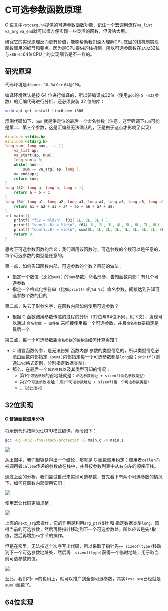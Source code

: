 # C可选参数函数原理

C 语言中`<stdarg.h>`提供的可选参数函数功能，记住一个宏调用流程`va_list` `va_arg` `va_end`就可以很方便实现一些灵活的函数，但没啥大用。

研究它的实现原理反而更有价值，能够帮助我们深入理解CPU底层的栈机制实现函数调用的细节和要点。因为是CPU提供的栈机制，所以可选参函数在`IA32`32位与`x86-64`64位CPU上的实现细节是不一样的。

## 研究原理

代码环境是:`Ubuntu 18.04` `Gcc` `64位CPU`。

编译环境默认是按 64 位进行编译的，所以要编译成32位（使用`gcc`的`-S -m32`参数）的汇编代码进行分析，还必须安装 32 位的库：

```bash
sudo apt-get install libc6-dev-i386
```

示例代码如下，`num` 就是供定位的最后一个命名参数（注意，这里强调下`sum`可能是第二、第三个参数，这是汇编器无法确认的，正是由于这点才影响了实现）

```c
#include <stdio.h>
#include <stdarg.h>
long sum( long num, ... ){
	va_list ap;
	va_start(ap, num);
	long sum = 0;
	while( num--)
		sum += va_arg( ap, long );
	va_end(ap);
	return sum;
}
long f32( long a, long b, long c ){
    return a + b + c;
}
long f64( long a1, long a2, long a3, long a4, long a5, long a6, long a7, long a8 ){
    return a1 + a2 + a3 + a4 + a5 + a6 + a7 + a8;
}
int main(){
    printf( "f32 = %ld\n", f32( 1L, 2L, 3L ) );
    printf( "sum(1..8) = %ld\n", f64( 1L, 2L, 3L, 4L, 5L, 6L, 7L, 8L) );
    printf( "sum(1..8) = %ld\n", sum(8L, 1L, 2L, 3L, 4L, 5L, 6L, 7L, 8L) );
	return 0;
}
```

思考下可选参数函数的含义：我们调用该函数时，可选参数的个数可以是任意的，每个可选参数的类型是任意的。

第一点，如何告知函数内部，可选参数的个数？目前的做法：

- 指定一个数值（比如`sum()` 的`num`参数）命名形参，告知函数内部：有几个可选参数
- 指定一个格式化字符串（比如`printf()`的`%d %s`）命名参数，间接达到告知可选参数个数的目的

第二点，失去了形参名字，在函数内部如何使用可选参数？

- 根据 C 函数调用参数传递的过程的分析（32位与64位不同，见下文），发现可以通过 `命名参数 + 偏移值` 来间接使用每一个可选参数，并且`命名参数`要指定是最后一个

第三点，每一个可选参数距`命名参数`的`偏移值`如何计算得知？

- C 语言函数传参，是无法告知 函数内部 参数的类型信息的，所以类型信息必须由函数内部指定（`sum()`内部指定每一个可选参数都是`long`型；`printf()`则通过`%d`格式识别，分别指定数据类型）。
- 那么，在最后一个`命名参数`以及其类型可知的情况：
  - 第1个`可选参数`的首地址就是：`命名参数地址 + sizeof(命名参数类型)`
  - 第2个`可选参数`地址：`第1个可选参数地址 + sizeof(第一个可选参数类型)`
  - ... 以此类推

## 32位实现

#### C 普通函数调用分析

将示例代码按照`32位`CPU模式编译，命令如下：

```bash
gcc -Og -m32 -fno-stack-protector -S main.c -o main.s 
```

![](https://img.codekissyoung.com/2019/10/21/5bfa50a28bde3b743519807c77cbc1dd.png)

从上图中，我们很容易得出一个结论，那就是 C 函数调用约定：调用者`caller`向被调用者`callee`传递的参数放在栈中，并且按参数列表中从右向左的顺序压栈。

通过上面的分析，我们尝试自己来实现可选参数，首先看下有两个可选参数的情况下，如何在函数内部使用它们：

![](https://img.codekissyoung.com/2019/10/21/2e5763c7385abb0d3df0ca68cfe58626.png)

使用宏让代码更加规整：

![](https://img.codekissyoung.com/2019/10/21/0e591097b092601d833332dd040df0b1.png)

上面的`next_arg`宏操作，它的作用是利用`arg_ptr`指针 和 指定数据类型`long`，取得当前的可选参数，然后再将指针移动到下一个可选参数处。所以应该是先`*`取值，然后再增加`+=`字节的操作。

但是在宏里，无法按这个次序写出代码，所以采取了指针先`+= sizeof(type)`移动到下一个可选参数地址处，然后再`- sizeof(type)`获得一个临时地址，用于取当前可选参数的值。

![](https://img.codekissyoung.com/2019/10/21/f2e2a11035425b0aa487f9675894be4d.png)

至此，我们将`num`的也用上，就可以推广到全部可选参数，其实`test_arg`已经就是`sum()`函数了。

## 64位实现